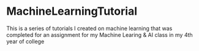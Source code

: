 # MachineLearningTutorial
This is a series of tutorials I created on machine learning that was completed for an assignment for my Machine Learing & AI class in my 4th year of college
